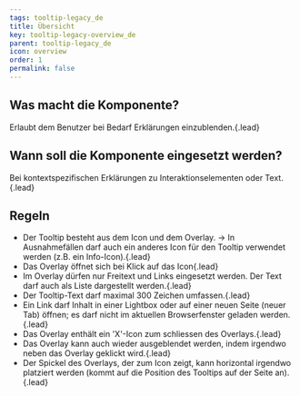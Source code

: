```yaml
---
tags: tooltip-legacy_de
title: Übersicht
key: tooltip-legacy-overview_de
parent: tooltip-legacy_de
icon: overview
order: 1
permalink: false  
---
```


## Was macht die Komponente?
Erlaubt dem Benutzer bei Bedarf Erklärungen einzublenden.{.lead}

## Wann soll die Komponente eingesetzt werden? 
Bei kontextspezifischen Erklärungen zu Interaktionselementen oder Text.{.lead}

## Regeln
* Der Tooltip besteht aus dem Icon und dem Overlay. → In Ausnahmefällen darf auch ein anderes Icon für den Tooltip verwendet werden (z.B. ein Info-Icon).{.lead}
* Das Overlay öffnet sich bei Klick auf das Icon{.lead}
* Im Overlay dürfen nur Freitext und <sbb-link variant="inline" href="/{{page.lang}}/design-system/legacy/components/link">Links</sbb-link> eingesetzt werden. Der Text darf auch als Liste dargestellt werden.{.lead}
* Der Tooltip-Text darf maximal 300 Zeichen umfassen.{.lead}
* Ein Link darf Inhalt in einer <sbb-link variant="inline" href="/{{page.lang}}/design-system/legacy/components/dialog">Lightbox</sbb-link> oder auf einer neuen Seite (neuer Tab) öffnen; es darf nicht im aktuellen Browserfenster geladen werden.{.lead}
* Das Overlay enthält ein 'X'-Icon zum schliessen des Overlays.{.lead}
* Das Overlay kann auch wieder ausgeblendet werden, indem irgendwo neben das Overlay geklickt wird.{.lead}
* Der Spickel des Overlays, der zum Icon zeigt, kann horizontal irgendwo platziert werden (kommt auf die Position des Tooltips auf der Seite an).{.lead}